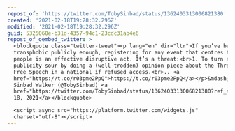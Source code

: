 ```yaml
---
repost_of: 'https://twitter.com/TobySinbad/status/1362403313006821380'
created: '2021-02-18T19:28:32.296Z'
modified: '2021-02-18T19:28:32.296Z'
guid: 5325060e-b31d-4357-94c1-23cdc31ab4e6
repost_of_oembed_twitter: >
  <blockquote class="twitter-tweet"><p lang="en" dir="ltr">If you’ve been
  transphobic publicly enough, registering for any event that centres trans
  people is an effective disruptive act. It’s a threat:<br>1. To turn all
  publicity sour by doing a (well-trodden) opinion piece about the Threat to
  Free Speech in a national if refused access.<br>.. <a
  href="https://t.co/r03pme2PpQ">https://t.co/r03pme2PpQ</a></p>&mdash; Toby
  Sinbad Walker (@TobySinbad) <a
  href="https://twitter.com/TobySinbad/status/1362403313006821380?ref_src=twsrc%5Etfw">February
  18, 2021</a></blockquote>

  <script async src="https://platform.twitter.com/widgets.js"
  charset="utf-8"></script>
---
```

 
